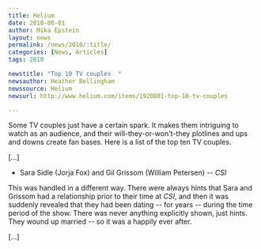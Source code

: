 ```yaml
---
title: Helium
date: 2010-08-01
author: Mika Epstein
layout: news
permalink: /news/2010/:title/
categories: [News, Articles]
tags: 2010

newstitle: "Top 10 TV couples  "
newsauthor: Heather Bellingham  
newssource: Helium  
newsurl: http://www.helium.com/items/1920801-top-10-tv-couples  

---
```


Some TV couples just have a certain spark. It makes them intriguing to watch as an audience, and their will-they-or-won't-they plotlines and ups and downs create fan bases. Here is a list of the top ten TV couples. 

[...]

- Sara Sidle (Jorja Fox) and Gil Grissom (William Petersen) -- *CSI*

This was handled in a different way. There were always hints that Sara and Grissom had a relationship prior to their time at *CSI*, and then it was suddenly revealed that they had been dating -- for years -- during the time period of the show. There was never anything explicitly shown, just hints. They wound up married -- so it was a happily ever after.

[...]  
